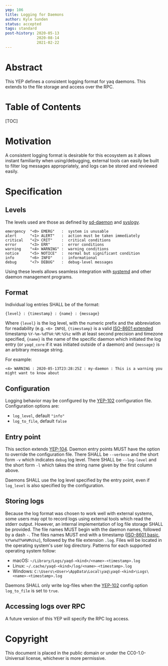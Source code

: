 ```yaml
---
yep: 106
title: Logging for Daemons
author: Kyle Sunden
status: accepted
tags: standard
post-history: 2020-05-13
              2020-08-14
              2021-02-22
---
```


# Abstract

This YEP defines a consistent logging format for yaq daemons.
This extends to the file storage and access over the RPC.

# Table of Contents

[TOC]

# Motivation

A consistent logging format is desirable for this ecosystem as it allows instant familiarity when using/debugging, external tools can easily be built to filter log messages appropriately, and logs can be stored and reviewed easily.

# Specification

## Levels

The levels used are those as defined by [sd-daemon](https://www.freedesktop.org/software/systemd/man/sd-daemon.html) and [syslogv](http://man7.org/linux/man-pages/man3/syslog.3.html).

```
emergency  "<0> EMERG"   :  system is unusable
alert      "<1> ALERT"   :  action must be taken immediately
critical   "<2> CRIT"    :  critical conditions
error      "<3> ERR"     :  error conditions
warning    "<4> WARNING" :  warning conditions
notice     "<5> NOTICE"  :  normal but significant condition
info       "<6> INFO"    :  informational
debug      "<7> DEBUG"   :  debug-level messages
```

Using these levels allows seamless integration with [systemd](https://systemd.io/) and other daemon management programs.


## Format

Individual log entries SHALL be of the format:

```
{level} : {timestamp} : {name} : {message}
```

Where `{level}` is the log level, with the numeric prefix and the abbreviation for readability (e.g. `<6> INFO`), `{timestamp}` is a valid [ISO-8601 extended](https://en.wikipedia.org/wiki/ISO_8601) timestamp `%Y-%m-%dT%H:%M:%S%z` with at least second precision and timezone specified, `{name}` is the name of the specific daemon which initiated the log entry (or `yaqd_core` if it was initiated outside of a daemon) and `{message}` is an arbitrary message string.

For example:

```
<4> WARNING : 2020-05-13T23:28:25Z : my-daemon : This is a warning you might want to know about
```

## Configuration

Logging behavior may be configured by the [YEP-102](../102) configuration file.
Configuration options are:

- `log_level`, default `"info"`
- `log_to_file`, default `false`

## Entry point

This section extends [YEP-104](../104).
Daemon entry points MUST have the option to override the configuration file.
There SHALL be `--verbose` and the short form `-v` which indicates `debug` log level.
There SHALL be `--log-level` and the short form `-l` which takes the string name given by the first column above.

Daemons SHALL use the log level specified by the entry point, even if `log_level` is also specified by the configuration.

## Storing logs

Because the log format was chosen to work well with external systems, some users may opt to record logs using external tools which read the stderr output.
However, an internal implementation of log file storage SHALL be provided.
The file names MUST begin with the daemon names, followed by a dash `-`.
The files names MUST end with a timestamp ([ISO-8601 basic](https://en.wikipedia.org/wiki/ISO_8601#Times), `%Y%m%dT%H%M%S%z`), followed by the file extension `.log`.
Files will be located in the operating system's user log directory.
Patterns for each supported operating system follow:

- macOS: `~/Library/Logs/yaqd-<kind>/<name>-<timestamp>.log`
- Linux: `~/.cache/yaqd-<kind>/log/<name>-<timestamp>.log`
- Windows: `C:\Users\<User>\AppData\Local\yaq\yaqd-<kind>\Logs\<name>-<timestamp>.log`

Daemons SHALL only write log-files when the [YEP-102](../102) config option `log_to_file` is set to `true`.

## Accessing logs over RPC

A future version of this YEP will specify the RPC log access.

# Copyright

This document is placed in the public domain or under the CC0-1.0-Universal license, whichever is more permissive.
